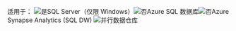 <Token>适用于：  ![是](media/yes-icon.png)SQL Server（仅限 Windows）![否](media/no-icon.png)Azure SQL 数据库![否](media/no-icon.png)Azure Synapse Analytics (SQL DW) ![](media/no-icon.png)并行数据仓库</Token>